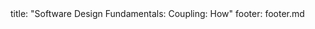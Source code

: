 <frontmatter>
title: "Software Design Fundamentals: Coupling: How"
footer: footer.md
</frontmatter>

<include src="unit-inPage-asFlat.md" boilerplate />